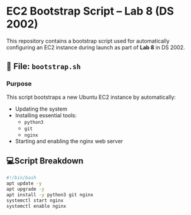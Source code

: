 # EC2 Bootstrap Script – Lab 8 (DS 2002)

This repository contains a bootstrap script used for automatically configuring an EC2 instance during launch as part of **Lab 8** in DS 2002.

## 🔧 File: `bootstrap.sh`

###  Purpose
This script bootstraps a new Ubuntu EC2 instance by automatically:
- Updating the system
- Installing essential tools:
  - `python3`
  - `git`
  - `nginx`
- Starting and enabling the nginx web server

## 💻Script Breakdown
```bash
#!/bin/bash
apt update -y
apt upgrade -y
apt install -y python3 git nginx
systemctl start nginx
systemctl enable nginx


